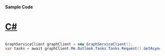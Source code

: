 #### Sample Code
# [C#](#tab/Csharp)

```C#

GraphServiceClient graphClient = new GraphServiceClient();
var tasks = await graphClient.Me.Outlook.Tasks.Tasks.Request().GetAsync();

```